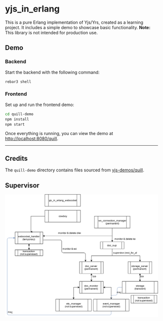 # yjs_in_erlang

This is a pure Erlang implementation of Yjs/Yrs, created as a learning project. It includes a simple demo to showcase basic functionality.
**Note:** This library is not intended for production use.

## Demo

### Backend

Start the backend with the following command:

```sh
rebar3 shell
```

### Frontend

Set up and run the frontend demo:

```sh
cd quill-demo
npm install
npm start
```

Once everything is running, you can view the demo at [http://localhost:8080/quill](http://localhost:8080/quill).

---

## Credits

The `quill-demo` directory contains files sourced from [yjs-demos/quill](https://github.com/yjs/yjs-demos/tree/main/quill).

## Supervisor

![](./doc/supervisor.drawio.svg)
